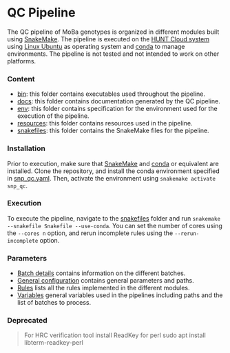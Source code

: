 # QC Pipeline

The QC pipeline of MoBa genotypes is organized in different modules built using [SnakeMake](https://snakemake.readthedocs.io). The pipeline is executed on the [HUNT Cloud system](https://www.ntnu.edu/mh/huntcloud) using [Linux Ubuntu](https://ubuntu.com) as operating system and [conda](https://docs.conda.io) to manage environments. The pipeline is not tested and not intended to work on other platforms.

### Content
- [bin](bin): this folder contains executables used throughout the pipeline.
- [docs](docs/readme.md): this folder contains documentation generated by the QC pipeline.
- [env](env): this folder contains specification for the environment used for the execution of the pipeline.
- [resources](resources): this folder contains resources used in the pipeline.
- [snakefiles](snakefiles): this folder contains the SnakeMake files for the pipeline.

### Installation
Prior to execution, make sure that [SnakeMake](https://snakemake.readthedocs.io) and [conda](https://docs.conda.io) or equivalent are installed. Clone the repository, and install the conda environment specified in [snp_qc.yaml](env/snp_qc.yaml). Then, activate the environment using `snakemake activate snp_qc`.

### Execution
To execute the pipeline, navigate to the [snakefiles](snakefiles) folder and run `snakemake --snakefile Snakefile --use-conda`. You can set the number of cores using the `--cores n` option, and rerun incomplete rules using the `--rerun-incomplete` option.

### Parameters
- [Batch details](snakefiles/parameters/batch_details.py) contains information on the different batches.
- [General configuration](snakefiles/parameters/config.yaml) contains general parameters and paths.
- [Rules](snakefiles/parameters/rules.yaml) lists all the rules implemented in the different modules.
- [Variables](snakefiles/paraeters/variables) general variables used in the pipelines including paths and the list of batches to process. 

### Deprecated
> For HRC verification tool install ReadKey for perl
sudo apt install libterm-readkey-perl
